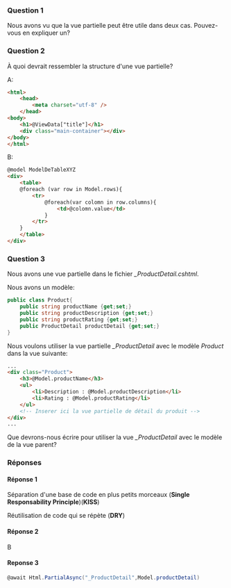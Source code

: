 ### Question 1
Nous avons vu que la vue partielle peut être utile dans deux cas. Pouvez-vous en expliquer un?
### Question 2
À quoi devrait ressembler la structure d'une vue partielle?

A:
```html
<html>
    <head>
        <meta charset="utf-8" />
    </head>
<body>
    <h1>@ViewData["title"]</h1>
    <div class="main-container"></div>
</body>
</html>
```
B:
```html
@model ModelDeTableXYZ
<div>
    <table>
    @foreach (var row in Model.rows){
        <tr>
            @foreach(var colomn in row.columns){
                <td>@colomn.value</td>
            }
        </tr>
    }
    </table>
</div>
```

### Question 3
Nous avons une vue partielle dans le fichier *_ProductDetail.cshtml*.

Nous avons un modèle:
```csharp
public class Product{
    public string productName {get;set;}
    public string productDescription {get;set;}
    public string productRating {get;set;}
    public ProductDetail productDetail {get;set;}
}
```
Nous voulons utiliser la vue partielle *_ProductDetail* avec le modèle *Product* dans la vue suivante:
```html
...
<div class="Product">
    <h3>@Model.productName</h3>
    <ul>
        <li>Description : @Model.productDescription</li>
        <li>Rating : @Model.productRating</li>
    </ul>
    <!-- Inserer ici la vue partielle de détail du produit -->
</div>
...
```
Que devrons-nous écrire pour utiliser la vue *_ProductDetail* avec le modèle de la vue parent?

### Réponses
#### Réponse 1
Séparation d'une base de code en plus petits morceaux (**Single Responsability Principle**)(**KISS**)

Réutilisation de code qui se répète (**DRY**)
#### Réponse 2
B
#### Reponse 3
```csharp
@await Html.PartialAsync("_ProductDetail",Model.productDetail)
```
